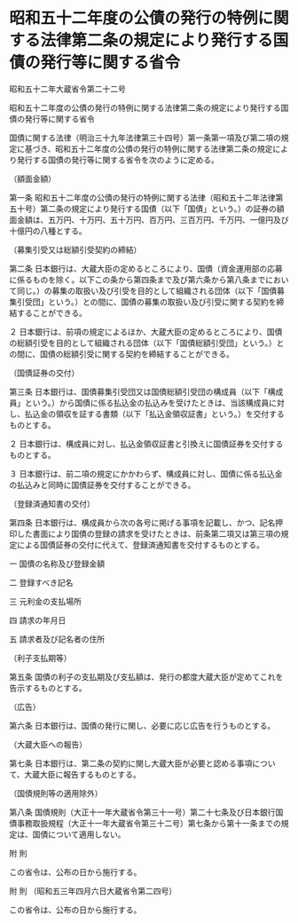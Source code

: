# 昭和五十二年度の公債の発行の特例に関する法律第二条の規定により発行する国債の発行等に関する省令

昭和五十二年大蔵省令第二十二号

昭和五十二年度の公債の発行の特例に関する法律第二条の規定により発行する国債の発行等に関する省令

国債に関する法律（明治三十九年法律第三十四号）第一条第一項及び第二項の規定に基づき、昭和五十二年度の公債の発行の特例に関する法律第二条の規定により発行する国債の発行等に関する省令を次のように定める。

（額面金額）

第一条 昭和五十二年度の公債の発行の特例に関する法律（昭和五十二年法律第五十号）第二条の規定により発行する国債（以下「国債」という。）の証券の額面金額は、五万円、十万円、五十万円、百万円、三百万円、千万円、一億円及び十億円の八種とする。

（募集引受又は総額引受契約の締結）

第二条 日本銀行は、大蔵大臣の定めるところにより、国債（資金運用部の応募に係るものを除く。以下この条から第四条まで及び第六条から第八条までにおいて同じ。）の募集の取扱い及び引受を目的として組織される団体（以下「国債募集引受団」という。）との間に、国債の募集の取扱い及び引受に関する契約を締結することができる。

２ 日本銀行は、前項の規定によるほか、大蔵大臣の定めるところにより、国債の総額引受を目的として組織される団体（以下「国債総額引受団」という。）との間に、国債の総額引受に関する契約を締結することができる。

（国債証券の交付）

第三条 日本銀行は、国債募集引受団又は国債総額引受団の構成員（以下「構成員」という。）から国債に係る払込金の払込みを受けたときは、当該構成員に対し、払込金の領収を証する書類（以下「払込金領収証書」という。）を交付するものとする。

２ 日本銀行は、構成員に対し、払込金領収証書と引換えに国債証券を交付するものとする。

３ 日本銀行は、前二項の規定にかかわらず、構成員に対し、国債に係る払込金の払込みと同時に国債証券を交付することができる。

（登録済通知書の交付）

第四条 日本銀行は、構成員から次の各号に掲げる事項を記載し、かつ、記名押印した書面により国債の登録の請求を受けたときは、前条第二項又は第三項の規定による国債証券の交付に代えて、登録済通知書を交付するものとする。

一 国債の名称及び登録金額

二 登録すべき記名

三 元利金の支払場所

四 請求の年月日

五 請求者及び記名者の住所

（利子支払期等）

第五条 国債の利子の支払期及び支払額は、発行の都度大蔵大臣が定めてこれを告示するものとする。

（広告）

第六条 日本銀行は、国債の発行に関し、必要に応じ広告を行うものとする。

（大蔵大臣への報告）

第七条 日本銀行は、第二条の契約に関し大蔵大臣が必要と認める事項について、大蔵大臣に報告するものとする。

（国債規則等の適用除外）

第八条 国債規則（大正十一年大蔵省令第三十一号）第二十七条及び日本銀行国債事務取扱規程（大正十一年大蔵省令第三十二号）第七条から第十一条までの規定は、国債について適用しない。

附 則

この省令は、公布の日から施行する。

附 則 （昭和五三年四月六日大蔵省令第二四号）

この省令は、公布の日から施行する。
